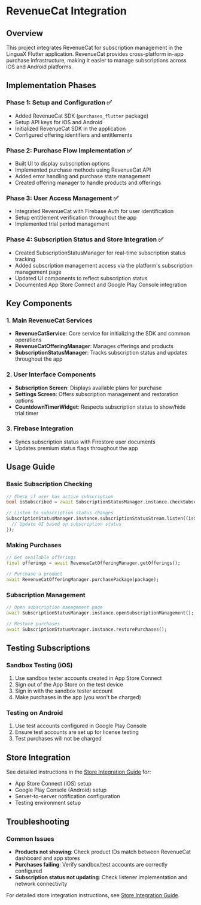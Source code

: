 # RevenueCat Integration

## Overview
This project integrates RevenueCat for subscription management in the LinguaX Flutter application. RevenueCat provides cross-platform in-app purchase infrastructure, making it easier to manage subscriptions across iOS and Android platforms.

## Implementation Phases

### Phase 1: Setup and Configuration ✅
- Added RevenueCat SDK (`purchases_flutter` package)
- Setup API keys for iOS and Android
- Initialized RevenueCat SDK in the application
- Configured offering identifiers and entitlements

### Phase 2: Purchase Flow Implementation ✅
- Built UI to display subscription options
- Implemented purchase methods using RevenueCat API
- Added error handling and purchase state management
- Created offering manager to handle products and offerings

### Phase 3: User Access Management ✅
- Integrated RevenueCat with Firebase Auth for user identification
- Setup entitlement verification throughout the app
- Implemented trial period management

### Phase 4: Subscription Status and Store Integration ✅
- Created SubscriptionStatusManager for real-time subscription status tracking
- Added subscription management access via the platform's subscription management page
- Updated UI components to reflect subscription status
- Documented App Store Connect and Google Play Console integration

## Key Components

### 1. Main RevenueCat Services
- **RevenueCatService**: Core service for initializing the SDK and common operations
- **RevenueCatOfferingManager**: Manages offerings and products
- **SubscriptionStatusManager**: Tracks subscription status and updates throughout the app

### 2. User Interface Components
- **Subscription Screen**: Displays available plans for purchase
- **Settings Screen**: Offers subscription management and restoration options
- **CountdownTimerWidget**: Respects subscription status to show/hide trial timer

### 3. Firebase Integration
- Syncs subscription status with Firestore user documents
- Updates premium status flags throughout the app

## Usage Guide

### Basic Subscription Checking
```dart
// Check if user has active subscription
bool isSubscribed = await SubscriptionStatusManager.instance.checkSubscriptionStatus();

// Listen to subscription status changes
SubscriptionStatusManager.instance.subscriptionStatusStream.listen((isSubscribed) {
  // Update UI based on subscription status
});
```

### Making Purchases
```dart
// Get available offerings
final offerings = await RevenueCatOfferingManager.getOfferings();

// Purchase a product
await RevenueCatOfferingManager.purchasePackage(package);
```

### Subscription Management
```dart
// Open subscription management page
await SubscriptionStatusManager.instance.openSubscriptionManagement();

// Restore purchases
await SubscriptionStatusManager.instance.restorePurchases();
```

## Testing Subscriptions

### Sandbox Testing (iOS)
1. Use sandbox tester accounts created in App Store Connect
2. Sign out of the App Store on the test device
3. Sign in with the sandbox tester account
4. Make purchases in the app (you won't be charged)

### Testing on Android
1. Use test accounts configured in Google Play Console
2. Ensure test accounts are set up for license testing
3. Test purchases will not be charged

## Store Integration

See detailed instructions in the [Store Integration Guide](lib/docs/store_integration_guide.md) for:
- App Store Connect (iOS) setup
- Google Play Console (Android) setup
- Server-to-server notification configuration
- Testing environment setup

## Troubleshooting

### Common Issues
- **Products not showing**: Check product IDs match between RevenueCat dashboard and app stores
- **Purchases failing**: Verify sandbox/test accounts are correctly configured
- **Subscription status not updating**: Check listener implementation and network connectivity

For detailed store integration instructions, see [Store Integration Guide](lib/docs/store_integration_guide.md). 